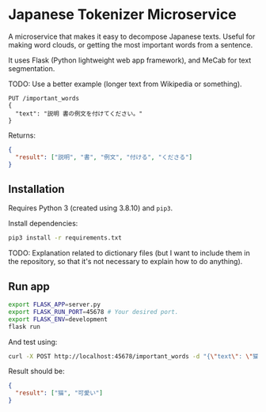 # Japanese Tokenizer Microservice

A microservice that makes it easy to decompose Japanese texts. Useful for making word clouds, or getting the most important words from a sentence.

It uses Flask (Python lightweight web app framework), and MeCab for text segmentation.

TODO: Use a better example (longer text from Wikipedia or something).

```
PUT /important_words
{
  "text": "説明 書の例文を付けてください。"
}
```

Returns:

```json
{
  "result": ["説明", "書", "例文", "付ける", "くださる"]
}
```

## Installation

Requires Python 3 (created using 3.8.10) and `pip3`.

Install dependencies:

```bash
pip3 install -r requirements.txt
```

TODO: Explanation related to dictionary files (but I want to include them in the repository, so
      that it's not necessary to explain how to do anything).

## Run app

```bash
export FLASK_APP=server.py
export FLASK_RUN_PORT=45678 # Your desired port.
export FLASK_ENV=development
flask run
```

And test using:

```bash
curl -X POST http://localhost:45678/important_words -d "{\"text\": \"猫が可愛かった\"}" -H "Content-Type: application/json"
```

Result should be:

```json
{
  "result": ["猫", "可愛い"]
}
```
